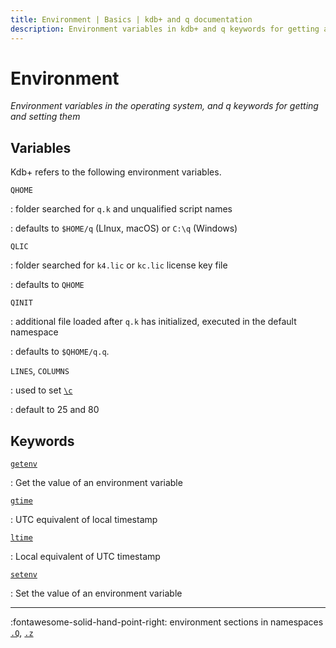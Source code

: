 ```yaml
---
title: Environment | Basics | kdb+ and q documentation
description: Environment variables in kdb+ and q keywords for getting and setting them. 
---
```

# Environment 



_Environment variables in the operating system, and q keywords for getting and setting them_

## Variables

Kdb+ refers to the following environment variables.

`QHOME` 

: folder searched for `q.k` and unqualified script names

: defaults to `$HOME/q` (LInux, macOS) or `C:\q` (Windows)

`QLIC` 

: folder searched for `k4.lic` or `kc.lic` license key file

: defaults to `QHOME`

`QINIT`

: additional file loaded after `q.k` has initialized, executed in the default namespace

: defaults to `$QHOME/q.q`.

`LINES`, `COLUMNS`

: used to set [`\c`](syscmds.md#c-console-size)

: default to 25 and 80


## Keywords

[`getenv`](../ref/getenv.md)

: Get the value of an environment variable

[`gtime`](../ref/gtime.md)

: UTC equivalent of local timestamp

[`ltime`](../ref/gtime.md#ltime)

: Local equivalent of UTC timestamp

[`setenv`](../ref/getenv.md#setenv)

: Set the value of an environment variable

----

:fontawesome-solid-hand-point-right: 
environment sections in namespaces
[`.Q`](../ref/dotq.md),
[`.z`](../ref/dotz.md) 
